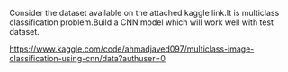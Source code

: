 Consider the dataset available on the attached kaggle link.It is multiclass classification problem.Build a CNN model which will work well with test dataset.

https://www.kaggle.com/code/ahmadjaved097/multiclass-image-classification-using-cnn/data?authuser=0
